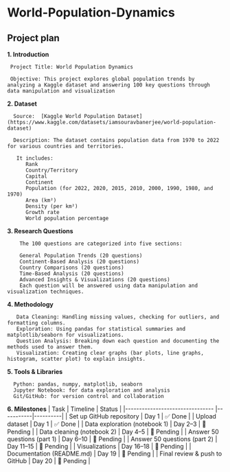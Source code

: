 # World-Population-Dynamics
## Project plan
**1. Introduction**
    
     Project Title: World Population Dynamics
  
     Objective: This project explores global population trends by analyzing a Kaggle dataset and answering 100 key questions through data manipulation and visualization
      
  **2. Dataset**
     
      Source:  [Kaggle World Population Dataset](https://www.kaggle.com/datasets/iamsouravbanerjee/world-population-dataset)
     
      Description: The dataset contains population data from 1970 to 2022 for various countries and territories.
     
       It includes:
          Rank
          Country/Territory
          Capital
          Continent
          Population (for 2022, 2020, 2015, 2010, 2000, 1990, 1980, and 1970)
          Area (km²)
          Density (per km²)
          Growth rate
          World population percentage
       
  **3. Research Questions**
      
        The 100 questions are categorized into five sections:

        General Population Trends (20 questions)
        Continent-Based Analysis (20 questions)
        Country Comparisons (20 questions)
        Time-Based Analysis (20 questions)
        Advanced Insights & Visualizations (20 questions)
        Each question will be answered using data manipulation and visualization techniques.
    
  **4. Methodology**
  
       Data Cleaning: Handling missing values, checking for outliers, and formatting columns.
       Exploration: Using pandas for statistical summaries and matplotlib/seaborn for visualizations.
       Question Analysis: Breaking down each question and documenting the methods used to answer them.
       Visualization: Creating clear graphs (bar plots, line graphs, histogram, scatter plot) to explain insights.

  **5. Tools & Libraries**

      Python: pandas, numpy, matplotlib, seaborn
      Jupyter Notebook: for data exploration and analysis
      Git/GitHub: for version control and collaboration

  **6. Milestones**
| Task                           | Timeline  | Status   |
|-------------------------------- |-----------|----------|
| Set up GitHub repository        | Day 1     | ✅ Done   |
| Upload dataset                  | Day 1     | ✅ Done   |
| Data exploration (notebook 1)   | Day 2–3   | 🔲 Pending |
| Data cleaning (notebook 2)      | Day 4–5   | 🔲 Pending |
| Answer 50 questions (part 1)    | Day 6–10  | 🔲 Pending |
| Answer 50 questions (part 2)    | Day 11–15 | 🔲 Pending |
| Visualizations                  | Day 16–18 | 🔲 Pending |
| Documentation (README.md)       | Day 19    | 🔲 Pending |
| Final review & push to GitHub   | Day 20    | 🔲 Pending |



